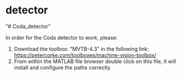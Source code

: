 # detector
"# Coda_detector" 

In order for the Coda detector to work, please:
1) Download the toolbox: "MVTB-4.3" in the following link: https://petercorke.com/toolboxes/machine-vision-toolbox/
2) From within the MATLAB file browser double click on this file, it will install and configure the paths correctly
